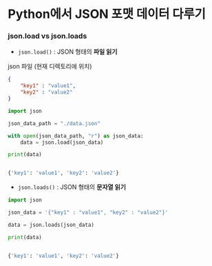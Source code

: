 Python에서 JSON 포맷 데이터 다루기
===============================

### json.load vs json.loads
* `json.load()` : JSON 형태의 **파일 읽기**

json 파일 (현재 디렉토리에 위치)
```json
{
    "key1" : "value1",
    "key2" : "value2"
}
```
```python
import json

json_data_path = "./data.json"

with open(json_data_path, "r") as json_data:
    data = json.load(json_data)

print(data)


{'key1': 'value1', 'key2': 'value2'}
```

* `json.loads()` : JSON 형태의 **문자열 읽기**
```python
import json

json_data = '{"key1" : "value1", "key2" : "value2"}'

data = json.loads(json_data)

print(data)


{'key1': 'value1', 'key2': 'value2'}
```